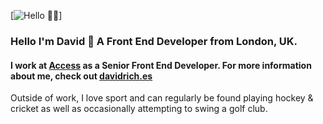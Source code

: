 [![Hello 👋🏻](https://media-exp1.licdn.com/dms/image/C4E16AQHn15sndCqhMw/profile-displaybackgroundimage-shrink_350_1400/0?e=1599696000&v=beta&t=xLJJN6fM2erSVTE-KUepW_2_P2MLuvWC2gcIwdz0ms4)]

### Hello I'm David 👋 A Front End Developer from London, UK.
#### I work at [Access](https://www.weareaccess.co.uk/) as a Senior Front End Developer. For more information about me, check out [davidrich.es](https://davidrich.es)

Outside of work, I love sport and can regularly be found playing hockey & cricket as well as occasionally attempting to swing a golf club.
